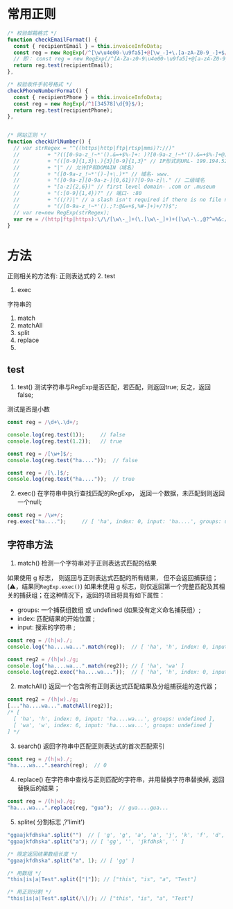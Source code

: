 <!-- 😒正则这个东西，我真的是，学一百遍，忘一百遍 -->

# 常用正则

```js
/* 校验邮箱格式 */
function checkEmailFormat() {
  const { recipientEmail } = this.invoiceInfoData;
  const reg = new RegExp(/^[\w\u4e00-\u9fa5]+@[\w_-]+\.[a-zA-Z0-9_-]+$/);
  // 即： const reg = new RegExp(/^[A-Za-z0-9\u4e00-\u9fa5]+@[a-zA-Z0-9_-]+(\.[a-zA-Z0-9_-]+)+$/);
  return reg.test(recipientEmail);
},

/* 校验收件手机号格式 */
checkPhoneNumberFormat() {
  const { recipientPhone } = this.invoiceInfoData;
  const reg = new RegExp(/^1[34578]\d{9}$/);
  return reg.test(recipientPhone);
},


/* 网站正则 */
function checkUrlNumber() {
  // var strRegex = "^((https|http|ftp|rtsp|mms)?://)"
  //         + "?(([0-9a-z_!~*'().&=+$%-]+: )?[0-9a-z_!~*'().&=+$%-]+@)?" //ftp的user@
  //         + "(([0-9]{1,3}\.){3}[0-9]{1,3}" // IP形式的URL- 199.194.52.184
  //         + "|" // 允许IP和DOMAIN（域名）
  //         + "([0-9a-z_!~*'()-]+\.)*" // 域名- www.
  //         + "([0-9a-z][0-9a-z-]{0,61})?[0-9a-z]\." // 二级域名
  //         + "[a-z]{2,6})" // first level domain- .com or .museum
  //         + "(:[0-9]{1,4})?" // 端口- :80
  //         + "((/?)|" // a slash isn't required if there is no file name
  //         + "(/[0-9a-z_!~*'().;?:@&=+$,%#-]+)+/?)$";
  // var re=new RegExp(strRegex);
  var re = /(http|ftp|https):\/\/[\w\-_]+(\.[\w\-_]+)+([\w\-\.,@?^=%&:/~\+#]*[\w\-\@?^=%&/~\+#])?/;
}
```



# 方法

正则相关的方法有:
正则表达式的
2. test
1. exec

字符串的
1. match
2. matchAll
3. split
4. replace
5.


## test
1. test() 测试字符串与RegExp是否匹配，若匹配，则返回true; 反之，返回false;

测试是否是小数
```js
const reg = /\d+\.\d+/;

console.log(reg.test(1));     // false
console.log(reg.test(1.2));   // true
```

```js
const reg = /[\w+]$/;
console.log(reg.test("ha...."));  // false

const reg = /[\.]$/;
console.log(reg.test("ha...."));  // true
```



2. exec() 在字符串中执行查找匹配的RegExp， 返回一个数据，未匹配到则返回一个null;

```js
const reg = /\w+/;
reg.exec("ha....");     // [ 'ha', index: 0, input: 'ha....', groups: undefined ]
```

## 字符串方法

1. match() 检测一个字符串对于正则表达式匹配的结果

如果使用  g 标志， 则返回与正则表达式匹配的所有结果， 但不会返回捕获组；(⚠️，结果同`RegExp.exec()`)
如果未使用 g 标志，则仅返回第一个完整匹配及其相关的捕获组；在这种情况下，返回的项目将具有如下属性：
  - groups: 一个捕获组数组 或 undefined (如果没有定义命名捕获组）;
  - index: 匹配结果的开始位置 ;
  - input: 搜索的字符串 ;

```js
const reg = /(h|w)./;
console.log("ha....wa...".match(reg));  // [ 'ha', 'h', index: 0, input: 'ha....wa...', groups: undefined ]

const reg2 = /(h|w)./g;
console.log("ha....wa...".match(reg2)); // [ 'ha', 'wa' ]
console.log(reg2.exec("ha....wa..."));  // [ 'ha', 'h', index: 0, input: 'ha....wa...', groups: undefined ]
```

2. matchAll() 返回一个包含所有正则表达式匹配结果及分组捕获组的迭代器；

```js
const reg2 = /(h|w)./g;
[..."ha....wa...".matchAll(reg2)];
/* [
  [ 'ha', 'h', index: 0, input: 'ha....wa...', groups: undefined ],
  [ 'wa', 'w', index: 6, input: 'ha....wa...', groups: undefined ]
] */
```


3. search() 返回字符串中匹配正则表达式的首次匹配索引

```js
const reg = /(h|w)./;
"ha....wa...".search(reg);  // 0
```


4. replace() 在字符串中查找与正则匹配的字符串，并用替换字符串替换掉, 返回替换后的结果；

```js
const reg = /(h|w)./g;
"ha....wa...".replace(reg, "gua");  // gua....gua...
```

5. splite( 分割标志 ,?'limit')

```js
"ggaajkfdhska".split("")  // [ 'g', 'g', 'a', 'a', 'j', 'k', 'f', 'd', 'h', 's', 'k', 'a']
"ggaajkfdhska".split("a"); // [ 'gg', '', 'jkfdhsk', '' ]

/* 限定返回结果数组长度 */
"ggaajkfdhska".split("a", 1); // [ 'gg' ]

/* 用数组 */
"this|is|a|Test".split(["|"]); // ["this", "is", "a", "Test"]

/* 用正则分割 */
"this|is|a|Test".split(/\|/); // ["this", "is", "a", "Test"]
```
